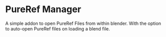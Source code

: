 # PureRef Manager

A simple addon to open PureRef Files from within blender.
With the option to auto-open PureRef files on loading a blend file.
